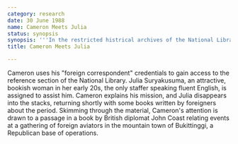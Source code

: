 ```yaml
---
category: research
date: 30 June 1988
name: Cameron Meets Julia
status: synopsis
synopsis: '''In the restricted histrical archives of the National Library, Cameron meets Julia Suryakusuma, an attractive, bookish woman in her early 20s, who retrieves materials from the stacks and assists him by sight translating Dutch-language newspaper articles. '''
title: Cameron Meets Julia

---
```



Cameron uses his "foreign correspondent" credentials to gain
access to the reference section of the National Library. Julia
Suryakusuma, an attractive, bookish woman in her early 20s, the only
staffer speaking fluent English, is assigned to assist him. Cameron explains his mission,
and Julia disappears into the stacks, returning shortly with some books
written by foreigners about the period. Skimming through the material,
Cameron's attention is drawn to a passage in a book by British diplomat
John Coast relating events at a gathering of foreign aviators in the
mountain town of Bukittinggi, a Republican base of operations.
